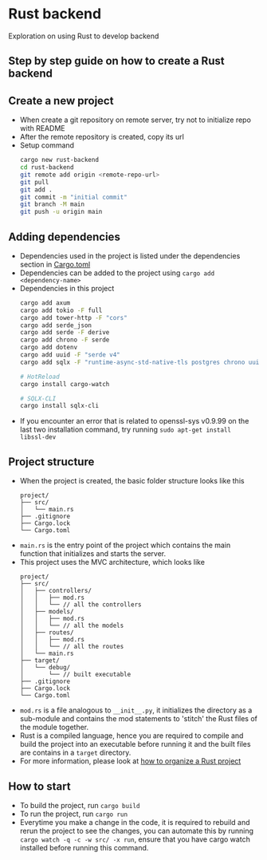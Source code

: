 # Rust backend

Exploration on using Rust to develop backend

## Step by step guide on how to create a Rust backend

## Create a new project

- When create a git repository on remote server, try not to initialize repo with README
- After the remote repository is created, copy its url
- Setup command
    ```sh
    cargo new rust-backend
    cd rust-backend
    git remote add origin <remote-repo-url>
    git pull
    git add .
    git commit -m "initial commit"
    git branch -M main
    git push -u origin main
    ```

## Adding dependencies

- Dependencies used in the project is listed under the dependencies section in [Cargo.toml](./Cargo.toml)
- Dependencies can be added to the project using `cargo add <dependency-name>`
- Dependencies in this project
    ```sh
    cargo add axum
    cargo add tokio -F full
    cargo add tower-http -F "cors"
    cargo add serde_json
    cargo add serde -F derive
    cargo add chrono -F serde
    cargo add dotenv
    cargo add uuid -F "serde v4"
    cargo add sqlx -F "runtime-async-std-native-tls postgres chrono uuid"

    # HotReload
    cargo install cargo-watch

    # SQLX-CLI
    cargo install sqlx-cli
    ```
- If you encounter an error that is related to openssl-sys v0.9.99 on the last two installation command, try running `sudo apt-get install libssl-dev`

## Project structure

- When the project is created, the basic folder structure looks like this
    ```
    project/
    ├── src/
    │   └── main.rs
    ├── .gitignore
    ├── Cargo.lock
    └── Cargo.toml
    ```
- `main.rs` is the entry point of the project which contains the main function that initializes and starts the server.
- This project uses the MVC architecture, which looks like
    ```
    project/
    ├── src/
    │   ├── controllers/
    │   │   ├── mod.rs
    │   │   └── // all the controllers
    │   ├── models/
    │   │   ├── mod.rs
    │   │   └── // all the models
    │   ├── routes/
    │   │   ├── mod.rs
    │   │   └── // all the routes
    │   └── main.rs
    ├── target/
    │   └── debug/
    │       └── // built executable
    ├── .gitignore
    ├── Cargo.lock
    └── Cargo.toml
    ```
- `mod.rs` is a file analogous to `__init__.py`, it initializes the directory as a sub-module and contains the mod statements to 'stitch' the Rust files of the module together.
- Rust is a compiled language, hence you are required to compile and build the project into an executable before running it and the built files are contains in a `target` directory.
- For more information, please look at [how to organize a Rust project](https://rust-classes.com/chapter_4_3.html#:~:text=To%20do%20this%2C%20you%20create,files%20of%20the%20module%20together.&text=The%20layout%20you%20choose%2C%20depends,project%20you're%20working%20on)

## How to start

- To build the project, run `cargo build`
- To run the project, run `cargo run`
- Everytime you make a change in the code, it is required to rebuild and rerun the project to see the changes, you can automate this by running `cargo watch -q -c -w src/ -x run`, ensure that you have cargo watch installed before running this command.